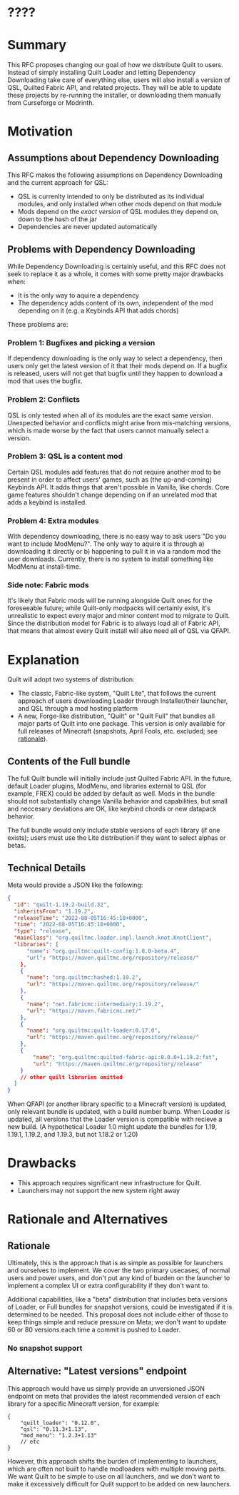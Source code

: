 # ????
# Summary
This RFC proposes changing our goal of how we distribute Quilt to users. Instead of simply installing Quilt Loader and letting Dependency Downloading take care of everything else, users will also install a version of QSL, Quilted Fabric API, and related projects. They will be able to update these projects by re-running the installer, or downloading them manually from Curseforge or Modrinth.
# Motivation
## Assumptions about Dependency Downloading
This RFC makes the following assumptions on Dependency Downloading and the current approach for QSL:
- QSL is currenlty intended to only be distributed as its individual modules, and only installed when other mods depend on that module
- Mods depend on the *exact version* of QSL modules they depend on, down to the hash of the jar
- Dependencies are never updated automatically
 
## Problems with Dependency Downloading
While Dependency Downloading is certainly useful, and this RFC does not seek to replace it as a whole, it comes with some pretty major drawbacks when:
- It is the only way to aquire a dependency
- The dependency adds content of its own, independent of the mod depending on it (e.g. a Keybinds API that adds chords)

These problems are:
### Problem 1: Bugfixes and picking a version
If dependency downloading is the only way to select a dependency, then users only get the latest version of it that their mods depend on. If a bugfix is released, users will not get that bugfix until they happen to download a mod that uses the bugfix.
### Problem 2: Conflicts
QSL is only tested when all of its modules are the exact same version. Unexpected behavior and conflicts might arise from mis-matching versions, which is made worse by the fact that users cannot manually select a version.
### Problem 3: QSL is a content mod
Certain QSL modules add features that do not require another mod to be present in order to affect users' games, such as (the up-and-coming) Keybinds API. It adds things that aren't possible in Vanilla, like chords. Core game features shouldn't change depending on if an unrelated mod that adds a keybind is installed.
### Problem 4: Extra modules
With dependency downloading, there is no easy way to ask users "Do you want to include ModMenu?". The only way to aquire it is through a) downloading it directly or b) happening to pull it in via a random mod the user downloads.
Currently, there is no system to install something like ModMenu at install-time.
### Side note: Fabric mods
It's likely that Fabric mods will be running alongside Quilt ones for the foreseeable future; while Quilt-only modpacks will certainly exist, it's unrealistic to expect every major and minor content mod to migrate to Quilt.
Since the distribution model for Fabric is to always load all of Fabric API, that means that almost every Quilt install will also need all of QSL via QFAPI.

# Explanation
Quilt will adopt two systems of distribution:
- The classic, Fabric-like system, "Quilt Lite", that follows the current approach of users downloading Loader through Installer/their launcher, and QSL through a mod hosting platform
- A new, Forge-like distribution, "Quilt" or "Quilt Full" that bundles all major parts of Quilt into one package. This version is only available for full releases of Minecraft (snapshots, April Fools, etc. excluded; see [rationale](#rationale)).


## Contents of the Full bundle
The full Quilt bundle will initially include just Quilted Fabric API. In the future, default Loader plugins, ModMenu, and libraries external to QSL (for example, FREX) could be added by default as well.
Mods in the bundle should not substantially change Vanilla behavior and capabilities, but small and neccesary deviations are OK, like keybind chords or new datapack behavior.

The full bundle would only include stable versions of each library (if one exists); users must use the Lite distribution if they want to select alphas or betas.
## Technical Details
Meta would provide a JSON like the following:
```json
{
  "id": "quilt-1.19.2-build.32",
  "inheritsFrom": "1.19.2",
  "releaseTime": "2022-08-05T16:45:18+0000",
  "time": "2022-08-05T16:45:18+0000",
  "type": "release",
  "mainClass": "org.quiltmc.loader.impl.launch.knot.KnotClient",
  "libraries": [
      "name": "org.quiltmc:quilt-config:1.0.0-beta.4",
      "url": "https://maven.quiltmc.org/repository/release/"
    },
    {
      "name": "org.quiltmc:hashed:1.19.2",
      "url": "https://maven.quiltmc.org/repository/release/"
    },
    {
      "name": "net.fabricmc:intermediary:1.19.2",
      "url": "https://maven.fabricmc.net/"
    },
    {
      "name": "org.quiltmc:quilt-loader:0.17.0",
      "url": "https://maven.quiltmc.org/repository/release/"
    },
    {
        "name": "org.quiltmc:quilted-fabric-api:8.0.0+1.19.2:fat",
        "url": "https://maven.quiltmc.org/repository/release"
    }
    // other quilt libraries omitted
  ]
}
```

When QFAPI (or another library specific to a Minecraft version) is updated, only relevant bundle is updated, with a build number bump.
When Loader is updated, all versions that the Loader version is compatible with recieve a new build. (A hypothetical Loader 1.0 might update the bundles for 1.19, 1.19.1, 1.19.2, and 1.19.3, but not 1.18.2 or 1.20)
# Drawbacks
- This approach requires significant new infrastructure for Quilt.
- Launchers may not support the new system right away

# Rationale and Alternatives
## Rationale
Ultimately, this is the approach that is as simple as possible for launchers and ourselves to implement. We cover the two primary usecases, of normal users and power users, and don't put any kind of burden on the launcher to implement a complex UI or extra configurability if they don't want to.

Additional capabilities, like a "beta" distribution that includes beta versions of Loader, or Full bundles for snapshot versions, could be investigated if it is determined to be needed. This proposal does not include either of those to keep things simple and reduce pressure on Meta; we don't want to update 60 or 80 versions each time a commit is pushed to Loader.
### No snapshot support
## Alternative: "Latest versions" endpoint
This approach would have us simply provide an unversioned JSON endpoint on meta that provides the latest recommended version of each library for a specific Minecraft version, for example:

```json!
{
    "quilt_loader": "0.12.0",
    "qsl": "0.11.3+1.13",
    "mod_menu": "1.2.3+1.13"
    // etc
}
```

However, this approach shifts the burden of implementing to launchers, which are often not built to handle modloaders with multiple moving parts. We want Quilt to be simple to use on all launchers, and we don't want to make it excessively difficult for Quilt support to be added on new launchers.
